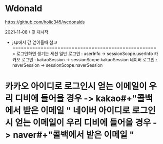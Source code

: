# Wdonald

https://github.com/holic345/wcdonalds

2021-11-08 / 깃 재시작

* jsp에서 값 얻어올때 참고 
====================================================
로그인하면 생기는 세션 
일반 로그인 : userInfo -> sessionScope.userInfo
카카오 로그인 : kakaoSession -> sessionScope.kakaoSession
네이버 로그인 : naverSession -> sessionScope.naverSession

카카오 아이디로 로그인시 얻는 이메일이 우리 디비에 들어올 경우 -> kakao#+"콜백에서 받은 이메일 " 
네이버 아이디로 로그인시 얻는 이메일이 우리 디비에 들어올 경우 -> naver#+"콜백에서 받은 이메일 " 
====================================================
